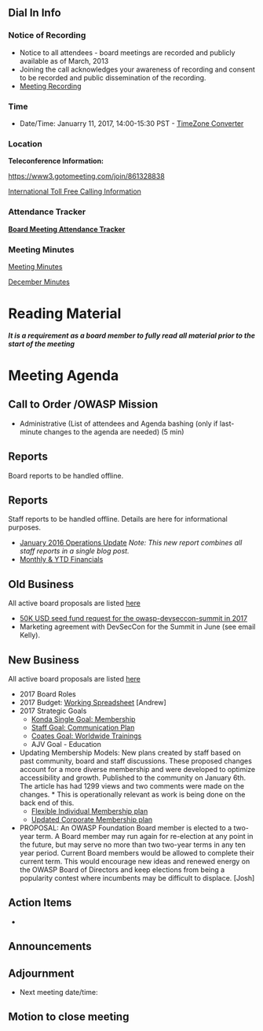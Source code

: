 ## Dial In Info

### Notice of Recording

  - Notice to all attendees - board meetings are recorded and publicly
    available as of March, 2013
  - Joining the call acknowledges your awareness of recording and
    consent to be recorded and public dissemination of the recording.
  - [Meeting
    Recording](https://drive.google.com/a/owasp.org/file/d/0B0yxedKRQADiOGlqUmlrUHRkMWc/view?usp=sharing)

### Time

  - Date/Time: Januarry 11, 2017, 14:00-15:30 PST - [TimeZone
    Converter](https://www.timeanddate.com/worldclock/meetingdetails.html?year=2017&month=1&day=10&hour=22&min=0&sec=0&p1=224&p2=24&p3=263&p4=78&p5=37&p6=102&p7=152)

### Location

**Teleconference Information:**

<https://www3.gotomeeting.com/join/861328838>

[International Toll Free Calling
Information](International_Toll_Free_Calling_Information "wikilink")

### Attendance Tracker

**[Board Meeting Attendance
Tracker](https://docs.google.com/a/owasp.org/spreadsheet/ccc?key=0ApZ9zE0hx0LNdG5uRzNYZE8ycDFabnBWNkU4SFpwREE)**

### Meeting Minutes

[Meeting
Minutes](https://docs.google.com/document/d/1juGgQM6wxwmJ3m956t1kVE0FweBGQUeRHufdIzww37g/edit?ts=58bcef89)

[December
Minutes](https://docs.google.com/document/d/1vBiQpkXNjlvKekKvDvTWrG5hDSkwyUeq_64gw4LY7OU/edit?usp=sharing)

# Reading Material

***It is a requirement as a board member to fully read all material
prior to the start of the meeting***

# Meeting Agenda

## Call to Order /OWASP Mission

  - Administrative (List of attendees and Agenda bashing (only if
    last-minute changes to the agenda are needed) (5 min)

## Reports

Board reports to be handled offline.

## Reports

Staff reports to be handled offline. Details are here for informational
purposes.

  - [January 2016 Operations
    Update](http://owasp.blogspot.com/2017/01/owasp-operations-update-for-january-2017.html)
    *Note: This new report combines all staff reports in a single blog
    post.*
  - [Monthly & YTD
    Financials](https://docs.google.com/spreadsheets/d/1EusewtDJllet97lvYDOCNqrN_3_kETq0lLU-EGo8c1M/edit#gid=1399677892)

## Old Business

All active board proposals are listed
[here](https://drive.google.com/folderview?id=0BxSfMVkfLvslVXdvUFV3NkxucWc&usp=sharing)

  - [50K USD seed fund request for the owasp-devseccon-summit
    in 2017](https://github.com/OWASP/owasp-devseccon-summit/blob/master/Logistics/FundRequest.md)
  - Marketing agreement with DevSecCon for the Summit in June (see email
    Kelly).

## New Business

All active board proposals are listed
[here](https://drive.google.com/folderview?id=0BxSfMVkfLvslVXdvUFV3NkxucWc&usp=sharing)

  - 2017 Board Roles
  - 2017 Budget: [Working
    Spreadsheet](https://docs.google.com/spreadsheets/d/1hU0Zn0E4SjwEwjexIEfm95y16YgzQ0u0h3Xhgx74pjU/edit#gid=228125862)
    \[Andrew\]
  - 2017 Strategic Goals
      - [Konda Single Goal:
        Membership](https://docs.google.com/document/d/1ZgZotdu3TglKCiyOxyQVwS16YDJj0qmEkdYz0LT7hf4/edit)
      - [Staff Goal: Communication
        Plan](https://docs.google.com/document/d/1DFkCDeKh8xDJHkDSqnjEcRaLT7UwewD6kZeDdOB5tG4/edit)
      - [Coates Goal: Worldwide
        Trainings](https://docs.google.com/document/d/1maFqH9NEdQB8ULDU03S_zsXI5k3NiCDKcy9xian63cE/edit)
      - AJV Goal - Education
  - Updating Membership Models: New plans created by staff based on past
    community, board and staff discussions. These proposed changes
    account for a more diverse membership and were developed to optimize
    accessibility and growth. Published to the community on January 6th.
    The article has had 1299 views and two comments were made on the
    changes. \* This is operationally relevant as work is being done on
    the back end of this.
      - [Flexible Individual Membership
        plan](https://docs.google.com/document/d/1zRae5MufvbaIyOd0YL-lOkenzz_3ACZl1zBL11yUxo8/edit)
      - [Updated Corporate Membership
        plan](https://docs.google.com/document/d/19-RlgsiycSqJTTz8RNCsg30Vn0zAcRA-Y0pKvtOs7yo/edit)
  - PROPOSAL: An OWASP Foundation Board member is elected to a two-year
    term. A Board member may run again for re-election at any point in
    the future, but may serve no more than two two-year terms in any ten
    year period. Current Board members would be allowed to complete
    their current term. This would encourage new ideas and renewed
    energy on the OWASP Board of Directors and keep elections from being
    a popularity contest where incumbents may be difficult to displace.
    \[Josh\]

## Action Items

  -
## Announcements

## Adjournment

  - Next meeting date/time:

## Motion to close meeting